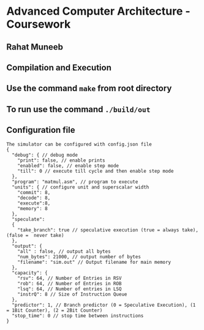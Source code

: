# Advanced Computer Architecture - Coursework

## Rahat Muneeb

## Compilation and Execution

## Use the command `make` from root directory

## To run use the command `./build/out`

## Configuration file
```
The simulator can be configured with config.json file
{
  "debug": { // debug mode
    "print": false, // enable prints
    "enabled": false, // enable step mode
    "till": 0 // execute till cycle and then enable step mode
  },
  "program": "matmul.asm", // program to execute
  "units": { // configure unit and superscalar width
    "commit": 8,
    "decode": 8,
    "execute":8,
    "memory": 8
  },
  "speculate":
  {
    "take_branch": true // speculative execution (true = always take), (false =  never take)
  },
  "output": {
    "all" : false, // output all bytes
    "num_bytes": 21000, // output number of bytes
    "filename": "sim.out" // Output filename for main memory
  },
  "capacity": {
    "rsv": 64, // Number of Entries in RSV
    "rob": 64, // Number of Entries in ROB
    "lsq": 64, // Number of entries in LSQ
    "instrQ": 8 // Size of Instruction Queue
  },
  "predictor": 1, // Branch predictor (0 = Speculative Execution), (1 = 1Bit Counter), (2 = 2Bit Counter)
  "stop_time": 0 // stop time between instructions
}
```
